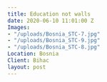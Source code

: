 ```yaml
---
title: Education not walls
date: 2020-06-10 11:01:00 Z
Images:
- "/uploads/Bosnia_STC-7.jpg"
- "/uploads/Bosnia_STC-9.jpg"
- "/uploads/Bosnia_STC-8.jpg"
Location: Bosnia
Client: Bihac
layout: post
---
```


